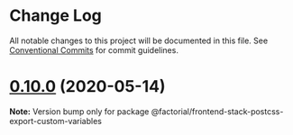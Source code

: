 # Change Log

All notable changes to this project will be documented in this file.
See [Conventional Commits](https://conventionalcommits.org) for commit guidelines.

# [0.10.0](https://github.com/factorial-io/factorial-frontend-stack/tree/master/packages/postcss-export-custom-variables/compare/v0.9.1...v0.10.0) (2020-05-14)

**Note:** Version bump only for package @factorial/frontend-stack-postcss-export-custom-variables
